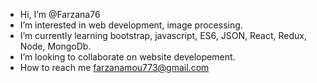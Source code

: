 - Hi, I’m @Farzana76
- I’m interested in web development, image processing.
- I’m currently learning bootstrap, javascript, ES6, JSON, React, Redux, Node, MongoDb.
- I’m looking to collaborate on website developement.
- How to reach me farzanamou773@gmail.com

<!---
Farzana76/Farzana76 is a ✨ special ✨ repository because its `README.md` (this file) appears on your GitHub profile.
You can click the Preview link to take a look at your changes.
--->
